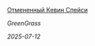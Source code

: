 <!--2025-07-12 16:30:07-->
<div class="yb">
  <a class="nodecor" href="/index.html?mir_kino/otmenennyj_kevin_spejsi">
    <img class="preview" data-videoid="https://rutube.ru/play/embed/http://rutube.ru/video/0d1714f7754f6f1890d26bc98dea4c18/" src="http://pic.rutubelist.ru/video/2025-07-12/2c/9b/2c9b2c7a1ce5fb76a36159f38da76478.jpg" align="left" alt="">
  </a>
  <div class="inlbl text">
    <p><a class="nodecor" href="/index.html?mir_kino/otmenennyj_kevin_spejsi">Отмененный Кевин Спейси</a></p>
    <p><i class="smaller2">GreenGrass</i></p>
    <i class="smaller3">2025-07-12</i>
  </div>
</div>
